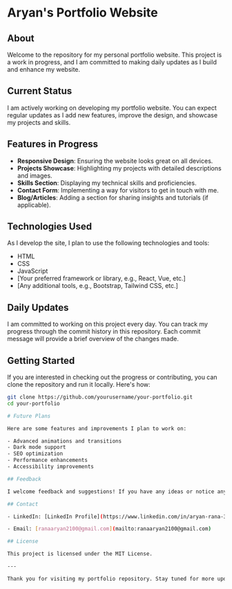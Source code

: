 # Aryan's Portfolio Website

## About

Welcome to the repository for my personal portfolio website. This project is a work in progress, and I am committed to making daily updates as I build and enhance my website.

## Current Status

I am actively working on developing my portfolio website. You can expect regular updates as I add new features, improve the design, and showcase my projects and skills.

## Features in Progress

- **Responsive Design**: Ensuring the website looks great on all devices.
- **Projects Showcase**: Highlighting my projects with detailed descriptions and images.
- **Skills Section**: Displaying my technical skills and proficiencies.
- **Contact Form**: Implementing a way for visitors to get in touch with me.
- **Blog/Articles**: Adding a section for sharing insights and tutorials (if applicable).

## Technologies Used

As I develop the site, I plan to use the following technologies and tools:

- HTML
- CSS
- JavaScript
- [Your preferred framework or library, e.g., React, Vue, etc.]
- [Any additional tools, e.g., Bootstrap, Tailwind CSS, etc.]

## Daily Updates

I am committed to working on this project every day. You can track my progress through the commit history in this repository. Each commit message will provide a brief overview of the changes made.

## Getting Started

If you are interested in checking out the progress or contributing, you can clone the repository and run it locally. Here's how:

```bash
git clone https://github.com/yourusername/your-portfolio.git
cd your-portfolio

# Future Plans

Here are some features and improvements I plan to work on:

- Advanced animations and transitions
- Dark mode support
- SEO optimization
- Performance enhancements
- Accessibility improvements

## Feedback

I welcome feedback and suggestions! If you have any ideas or notice any issues, please feel free to [open an issue](link_to_your_repository/issues) or contact me directly.

## Contact

- LinkedIn: [LinkedIn Profile](https://www.linkedin.com/in/aryan-rana-327426244/)

- Email: [ranaaryan2100@gmail.com](mailto:ranaaryan2100@gmail.com)

## License

This project is licensed under the MIT License.

---

Thank you for visiting my portfolio repository. Stay tuned for more updates as I continue to build and improve my website!

